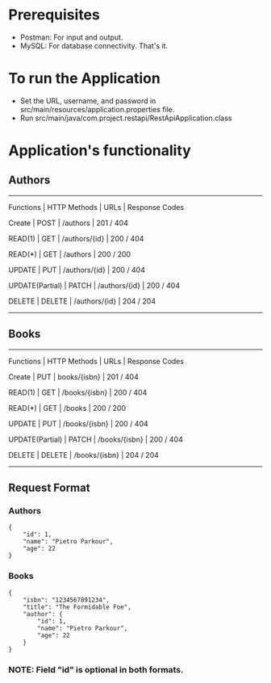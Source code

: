 # Prerequisites
* Postman: For input and output.
* MySQL: For database connectivity.
   That's it.

# To run the Application
* Set the URL, username, and password in src/main/resources/application.properties file.
* Run src/main/java/com.project.restapi/RestApiApplication.class

# Application's functionality

## Authors

---
Functions   |   HTTP  Methods   |   URLs    |   Response Codes

Create  |   POST |  /authors    |   201 / 404

READ(1) |   GET |   /authors/{id}   |   200 / 404

READ(*) |   GET |   /authors    |   200 / 200

UPDATE  |   PUT     |   /authors/{id}   |   200 / 404

UPDATE(Partial) |   PATCH   |   /authors/{id}   |   200 / 404

DELETE  |   DELETE  |   /authors/{id}   |   204 / 204

---

## Books

---
Functions   |   HTTP  Methods   |   URLs    |   Response Codes

Create  |   PUT |  books/{isbn}    |   201 / 404

READ(1) |   GET |   /books/{isbn}   |   200 / 404

READ(*) |   GET |   /books    |   200 / 200

UPDATE  |   PUT     |   /books/{isbn}   |   200 / 404

UPDATE(Partial) |   PATCH   |   /books/{isbn}   |   200 / 404

DELETE  |   DELETE  |   /books/{isbn}   |   204 / 204

---

## Request Format

### Authors
    {
        "id": 1,
        "name": "Pietro Parkour",
        "age": 22
    }

### Books
    {
        "isbn": "1234567891234",
        "title": "The Formidable Foe",
        "author": {
            "id": 1,
            "name": "Pietro Parkour",
            "age": 22
        }
    }


### NOTE: Field "id" is optional in both formats.